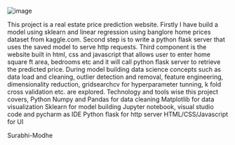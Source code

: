 ![image](https://github.com/ModheS/Surabhi-Modhe/assets/140148709/223289f5-9d86-4dc4-97c1-103832306b73)

This project is a real estate price prediction website. Firstly I have build a model using sklearn and linear regression using banglore
home prices dataset from kaggle.com. Second step is to write a python flask server that uses the saved model to serve http requests. Third 
component is the website built in html, css and javascript that allows user to enter home square ft area, bedrooms etc and it will call 
python flask server to retrieve the predicted price. During model building data science concepts such as data load and cleaning, outlier 
detection and removal, feature engineering, dimensionality reduction, gridsearchcv for hyperparameter tunning, k fold cross validation etc. 
are explored. Technology and tools wise this project covers, Python Numpy and Pandas for data cleaning Matplotlib for data visualization 
Sklearn for model building Jupyter notebook, visual studio code and pycharm as IDE Python flask for http server HTML/CSS/Javascript for UI

Surabhi-Modhe
